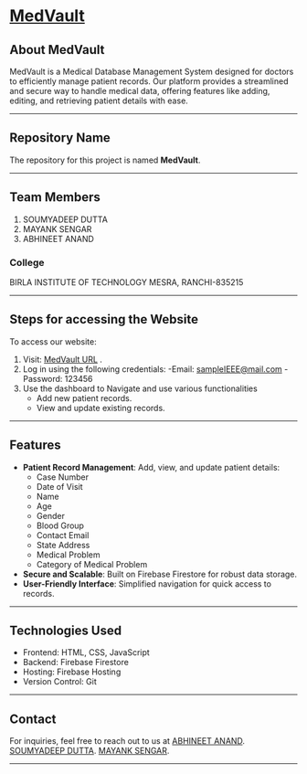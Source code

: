 # [MedVault](https://mayank-sengar.github.io/MedVault/)

## About MedVault
MedVault is a Medical Database Management System designed for doctors to efficiently manage patient records. Our platform provides a streamlined and secure way to handle medical data, offering features like adding, editing, and retrieving patient details with ease.

---

## Repository Name
The repository for this project is named **MedVault**.

---

## Team Members
1. SOUMYADEEP DUTTA
2. MAYANK SENGAR
3. ABHINEET ANAND

### College
BIRLA INSTITUTE OF TECHNOLOGY MESRA, RANCHI-835215

---

## Steps for accessing the Website
To access our website:

1. Visit: [MedVault URL](https://mayank-sengar.github.io/MedVault/) .
2. Log in using the following credentials:
   -Email: sampleIEEE@mail.com
   -Password: 123456
4. Use the dashboard to Navigate and use various functionalities
   - Add new patient records.
   - View and update existing records.

---

## Features
- **Patient Record Management**: Add, view, and update patient details:
  - Case Number
  - Date of Visit
  - Name
  - Age
  - Gender
  - Blood Group
  - Contact Email
  - State Address
  - Medical Problem
  - Category of Medical Problem
- **Secure and Scalable**: Built on Firebase Firestore for robust data storage.
- **User-Friendly Interface**: Simplified navigation for quick access to records.

---

## Technologies Used
- Frontend: HTML, CSS, JavaScript
- Backend: Firebase Firestore
- Hosting: Firebase Hosting
- Version Control: Git

---

## Contact
For inquiries, feel free to reach out to us at [ABHINEET ANAND](mailto:abhineetanand91@gmail.com).
                                               [SOUMYADEEP DUTTA](mailto:btech10418.23@bitmesra.ac.in).
                                               [MAYANK SENGAR](mailto:btech10111.23@bitmesra.ac.in).

---
